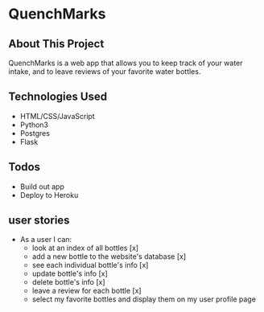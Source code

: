 # QuenchMarks 

## About This Project

QuenchMarks is a web app that allows you to keep track of your water intake, and to leave reviews of your favorite water bottles. 

## Technologies Used
- HTML/CSS/JavaScript
- Python3
- Postgres
- Flask

## Todos
- Build out app
- Deploy to Heroku

## user stories
- As a user I can:
    - look at an index of all bottles [x]
    - add a new bottle to the website's database [x]
    - see each individual bottle's info [x]
    - update bottle's info [x]
    - delete bottle's info [x]
    - leave a review for each bottle [x]
    - select my favorite bottles and display them on my user profile page 